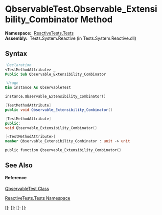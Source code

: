 # QbservableTest.Qbservable\_Extensibility\_Combinator Method

**Namespace:**  [ReactiveTests.Tests](ReactiveTests.Tests\ReactiveTests.Tests.md)  
**Assembly:**  Tests.System.Reactive (in Tests.System.Reactive.dll)

## Syntax

```vb
'Declaration
<TestMethodAttribute> _
Public Sub Qbservable_Extensibility_Combinator
```

```vb
'Usage
Dim instance As QbservableTest

instance.Qbservable_Extensibility_Combinator()
```

```csharp
[TestMethodAttribute]
public void Qbservable_Extensibility_Combinator()
```

```c++
[TestMethodAttribute]
public:
void Qbservable_Extensibility_Combinator()
```

```fsharp
[<TestMethodAttribute>]
member Qbservable_Extensibility_Combinator : unit -> unit 
```

```jscript
public function Qbservable_Extensibility_Combinator()
```

## See Also

#### Reference

[QbservableTest Class](QbservableTest\QbservableTest.md)

[ReactiveTests.Tests Namespace](ReactiveTests.Tests\ReactiveTests.Tests.md)

[]: 
[]: 
[]: 
[]: 